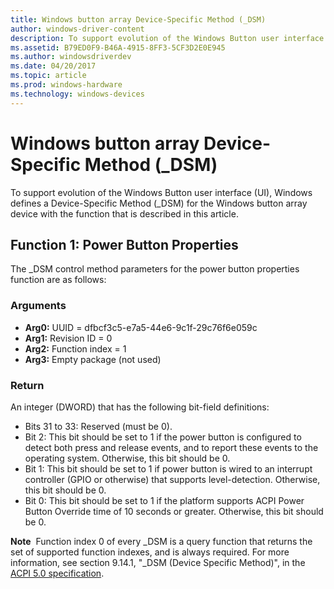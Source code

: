 ```yaml
---
title: Windows button array Device-Specific Method (_DSM)
author: windows-driver-content
description: To support evolution of the Windows Button user interface (UI), Windows defines a Device-Specific Method (_DSM) for the Windows button array device with the function that is described in this article.
ms.assetid: B79ED0F9-B46A-4915-8FF3-5CF3D2E0E945
ms.author: windowsdriverdev
ms.date: 04/20/2017
ms.topic: article
ms.prod: windows-hardware
ms.technology: windows-devices
---
```


# Windows button array Device-Specific Method (\_DSM)


To support evolution of the Windows Button user interface (UI), Windows defines a Device-Specific Method (\_DSM) for the Windows button array device with the function that is described in this article.

## Function 1: Power Button Properties


The \_DSM control method parameters for the power button properties function are as follows:

### Arguments

-   **Arg0:** UUID = dfbcf3c5-e7a5-44e6-9c1f-29c76f6e059c
-   **Arg1:** Revision ID = 0
-   **Arg2:** Function index = 1
-   **Arg3:** Empty package (not used)

### Return

An integer (DWORD) that has the following bit-field definitions:

-   Bits 31 to 33: Reserved (must be 0).
-   Bit 2: This bit should be set to 1 if the power button is configured to detect both press and release events, and to report these events to the operating system. Otherwise, this bit should be 0.
-   Bit 1: This bit should be set to 1 if power button is wired to an interrupt controller (GPIO or otherwise) that supports level-detection. Otherwise, this bit should be 0.
-   Bit 0: This bit should be set to 1 if the platform supports ACPI Power Button Override time of 10 seconds or greater. Otherwise, this bit should be 0.

**Note**  Function index 0 of every \_DSM is a query function that returns the set of supported function indexes, and is always required. For more information, see section 9.14.1, "\_DSM (Device Specific Method)", in the [ACPI 5.0 specification](http://www.acpi.info).

 

 

 




